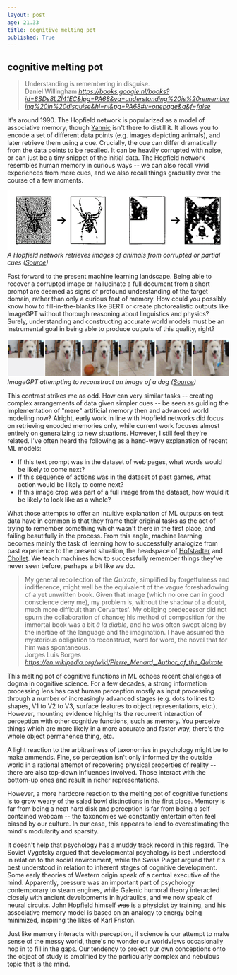```yaml
---
layout: post
age: 21.33
title: cognitive melting pot
published: True
---
```


## cognitive melting pot

<div class="top-pad"><blockquote class="quoteback" darkmode="" data-title="Why Don't Students Like School?" data-author="Daniel Willingham" cite="https://books.google.nl/books?id=8SDs8LZl41EC&lpg=PA68&vq=understanding%20is%20remembering%20in%20disguise&hl=nl&pg=PA68#v=onepage&q&f=false">
Understanding is remembering in disguise.<br>
<footer>Daniel Willingham<cite> <a href="https://books.google.nl/books?id=8SDs8LZl41EC&lpg=PA68&vq=understanding%20is%20remembering%20in%20disguise&hl=nl&pg=PA68#v=onepage&q&f=false">https://books.google.nl/books?id=8SDs8LZl41EC&lpg=PA68&vq=understanding%20is%20remembering%20in%20disguise&hl=nl&pg=PA68#v=onepage&q&f=false</a></cite></footer>
</blockquote><script note="" src="https://cdn.jsdelivr.net/gh/Blogger-Peer-Review/quotebacks@1/quoteback.js"></script></div>

It's around 1990. The Hopfield network is popularized as a model of associative memory, though [Yannic](https://www.youtube.com/watch?v=fkIJwYArKpw) isn't there to distill it. It allows you to encode a set of different data points (e.g. images depicting animals), and later retrieve them using a cue. Crucially, the cue can differ dramatically from the data points to be recalled. It can be heavily corrupted with noise, or can just be a tiny snippet of the initial data. The Hopfield network resembles human memory in curious ways -- we can also recall vivid experiences from mere cues, and we also recall things gradually over the course of a few moments.

![](/assets/img/hopfield_animals.png)
_A Hopfield network retrieves images of animals from corrupted or partial cues ([Source](https://www.ai.rug.nl/minds/uploads/LN_NN_RUG.pdf#page=122))_

Fast forward to the present machine learning landscape. Being able to recover a corrupted image or hallucinate a full document from a short prompt are deemed as signs of profound understanding of the target domain, rather than only a curious feat of memory. How could you possibly know how to fill-in-the-blanks like BERT or create photorealistic outputs like ImageGPT without thorough reasoning about linguistics and physics? Surely, understanding and constructing accurate world models must be an instrumental goal in being able to produce outputs of this quality, right?

![](/assets/img/imagegpt_dog.png)
_ImageGPT attempting to reconstruct an image of a dog ([Source](https://openai.com/blog/image-gpt/))_

This contrast strikes me as odd. How can very similar tasks -- creating complex arrangements of data given simpler cues -- be seen as guiding the implementation of "mere" artificial memory then and advanced world modeling now? Alright, early work in line with Hopfield networks did focus on retrieving encoded memories only, while current work focuses almost entirely on generalizing to new situations. However, I still feel they're related. I've often heard the following as a hand-wavy explanation of recent ML models:

- If this text prompt was in the dataset of web pages, what words would be likely to come next?
- If this sequence of actions was in the dataset of past games, what action would be likely to come next?
- If this image crop was part of a full image from the dataset, how would it be likely to look like as a whole?

What those attempts to offer an intuitive explanation of ML outputs on test data have in common is that they frame their original tasks as the act of trying to remember something which wasn't there in the first place, and failing beautifully in the process. From this angle, machine learning becomes mainly the task of learning how to successfully analogize from past experience to the present situation, the headspace of [Hofstadter](http://worrydream.com/refs/Hofstadter%20-%20Analogy%20as%20the%20Core%20of%20Cognition.pdf) and [Chollet](https://arxiv.org/pdf/1911.01547.pdf). We teach machines how to successfully remember things they've never seen before, perhaps a bit like we do.

<div class="top-pad"><blockquote class="quoteback" darkmode="" data-title="Pierre Menard, Author of the Quixote" data-author="Jorges Luis Borges" cite="https://en.wikipedia.org/wiki/Pierre_Menard,_Author_of_the_Quixote">
<div>My general recollection of the <i>Quixote,</i> simplified by forgetfulness and indifference, might well be the equivalent of the vague foreshadowing of a yet unwritten book. Given that image (which no one can in good conscience deny me), my problem is, without the shadow of a doubt, much more difficult than Cervantes'. My obliging predecessor did not spurn the collaboration of chance; his method of composition for the immortal book was a bit <i>à la diable,</i> and he was often swept along by the inertiae of the language and the imagination. I have assumed the mysterious obligation to reconstruct, word for word, the novel that for him was spontaneous.</div>
<footer>Jorges Luis Borges<cite> <a href="https://en.wikipedia.org/wiki/Pierre_Menard,_Author_of_the_Quixote">https://en.wikipedia.org/wiki/Pierre_Menard,_Author_of_the_Quixote</a></cite></footer>
</blockquote><script note="" src="https://cdn.jsdelivr.net/gh/Blogger-Peer-Review/quotebacks@1/quoteback.js"></script></div>

This melting pot of cognitive functions in ML echoes recent challenges of dogma in cognitive science. For a few decades, a strong information processing lens has cast human perception mostly as input processing through a number of increasingly advanced stages (e.g. dots to lines to shapes, V1 to V2 to V3, surface features to object representations, etc.). However, mounting evidence highlights the recurrent interaction of perception with other cognitive functions, such as memory. You perceive things which are more likely in a more accurate and faster way, there's the whole object permanence thing, etc.

A light reaction to the arbitrariness of taxonomies in psychology might be to make ammends. Fine, so perception isn't only informed by the outside world in a rational attempt of recovering physical properties of reality -- there are also top-down influences involved. Those interact with the bottom-up ones and result in richer representations.

However, a more hardcore reaction to the melting pot of cognitive functions is to grow weary of the salad bowl distinctions in the first place. Memory is far from being a neat hard disk and perception is far from being a self-contained webcam -- the taxonomies we constantly entertain often feel biased by our culture. In our case, this appears to lead to overestimating the mind's modularity and sparsity.

It doesn't help that psychology has a muddy track record in this regard. The Soviet Vygotsky argued that developmental psychology is best understood in relation to the social environment, while the Swiss Piaget argued that it's best understood in relation to inherent stages of cognitive development. Some early theories of Western origin speak of a central executive of the mind. Apparently, pressure was an important part of psychology contemporary to steam engines, while Galenic humoral theory interacted closely with ancient developments in hydraulics, and we now speak of neural circuits. John Hopfield himself ~~was~~ is a physicist by training, and his associative memory model is based on an analogy to energy being minimized, inspiring the likes of Karl Friston.

Just like memory interacts with perception, if science is our attempt to make sense of the messy world, there's no wonder our worldviews occasionally hop in to fill in the gaps. Our tendency to project our own conceptions onto the object of study is amplified by the particularly complex and nebulous topic that is the mind.
